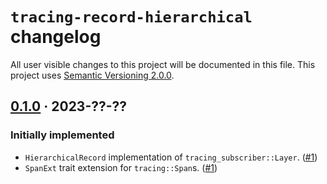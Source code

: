 `tracing-record-hierarchical` changelog
=======================================

All user visible changes to this project will be documented in this file. This project uses [Semantic Versioning 2.0.0].




## [0.1.0] · 2023-??-??
[0.1.0]: /../../tree/v0.1.0

### Initially implemented

- `HierarchicalRecord` implementation of `tracing_subscriber::Layer`. ([#1])
- `SpanExt` trait extension for `tracing::Span`s. ([#1])

[#1]: /../../pull/1




[Semantic Versioning 2.0.0]: https://semver.org
